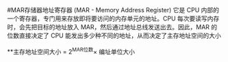 #MAR存储器地址寄存器   (MAR - Memory Address Register) 
	它是 CPU 内部的一个寄存器，专门用来存放即将要访问的内存单元的地址。CPU 每次要读写内存时，会先把目标的地址放入 MAR，然后通过地址总线发送出去。因此，MAR 的位数直接决定了 CPU 能发出多少种不同的地址，从而决定了主存地址空间的大小 

**主存地址空间大小 = $2^{\text{MAR位数}} \times$ 编址单位大小  